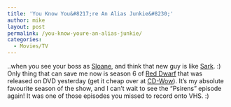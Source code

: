 ```yaml
---
title: 'You Know You&#8217;re An Alias Junkie&#8230;'
author: mike
layout: post
permalink: /you-know-youre-an-alias-junkie/
categories:
  - Movies/TV
---
```

..when you see your boss as [Sloane][1], and think that new guy is like [Sark][2]. :) Only thing that can save me now is season 6 of [Red Dwarf][3] that was released on DVD yesterday (get it cheap over at [CD-Wow][4]). It&#8217;s my absolute favourite season of the show, and I can&#8217;t wait to see the &#8220;Psirens&#8221; episode again! It was one of those episodes you missed to record onto VHS. :)

 [1]: http://www.alias-tv.com/sloane.html
 [2]: http://www.alias-tv.com/sark.html
 [3]: http://www.reddwarf.com
 [4]: http://www8.cd-wow.fm/detail_results_2.php?product_code=16269&subcat=region2